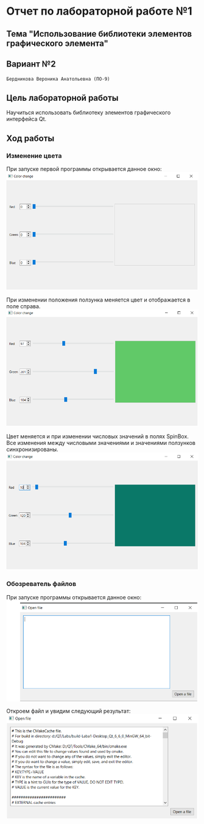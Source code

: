 # Отчет по лабораторной работе №1

## Тема "Использование библиотеки элементов графического элемента"

## Вариант №2

`Бердникова Вероника Анатольевна (ПО-9) `

## Цель лабораторной работы

Научиться использовать библиотеку элементов графического интерфейса Qt.

## Ход работы
### Изменение цвета

При запуске первой программы открывается данное окно:
![Color_change.png](.\images/Color_change.png)

При изменении положения ползунка меняется цвет и отображается в поле справа.
![Change.png](.\images/Change.png)

Цвет меняется и при изменении числовых значений в полях SpinBox. Все изменения между числовыми значениями и значениями ползунков синхронизированы.
![Change2.png](.\images/Change2.png)

### Обозреватель файлов

При запуске программы открывается данное окно:
![file_opener.png](.\images/file_opener.png)

Откроем файл и увидим следующий результат:
![file_opener_example.png](.\images/file_opener_example.png)
